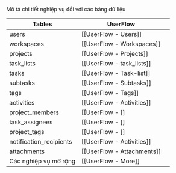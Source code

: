 Mô tả chi tiết nghiệp vụ đối với các bảng dữ liệu

| Tables                  | UserFlow                   |     |
| ----------------------- | -------------------------- | --- |
| users                   | [[UserFlow - Users]]       |     |
| workspaces              | [[UserFlow - Workspaces]]  |     |
| projects                | [[UserFlow - Projects]]    |     |
| task_lists              | [[UserFlow - task_lists]]  |     |
| tasks                   | [[UserFlow - Task-list]]       |     |
| subtasks                | [[UserFlow - Subtasks]]    |     |
| tags                    | [[UserFlow - Tags]]        |     |
| activities              | [[UserFlow - Activities]]  |     |
| project_members         | [[UserFlow - ]]            |     |
| task_assignees          | [[UserFlow - ]]            |     |
| project_tags            | [[UserFlow - ]]            |     |
| notification_recipients | [[UserFlow - Activities]]  |     |
| attachments             | [[UserFlow - Attachments]] |     |
| Các nghiệp vụ mở rộng   | [[UserFlow - More]]        |     |
